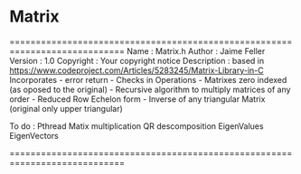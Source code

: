 # Matrix
 ============================================================================
 Name        :	Matrix.h
 Author      :	Jaime Feller
 Version     :	1.0
 Copyright   : 	Your copyright notice
 Description :	based in https://www.codeproject.com/Articles/5283245/Matrix-Library-in-C
 	 	 	 	Incorporates 	- error return
 	 	 	 	 	 	 	 	- Checks in Operations
 	 	 	 	 	 	 	 	- Matrixes zero indexed (as oposed to the original)
 	 	 	 	 	 	 	 	- Recursive algorithm to multiply matrices of any order
 	 	 	 	 	 	 	 	- Reduced Row Echelon form
 	 	 	 	 	 	 	 	- Inverse of any triangular Matrix (original only upper triangular)

To do		: 	Pthread Matix multiplication
				QR descomposition
				EigenValues
				EigenVectors

 ============================================================================

